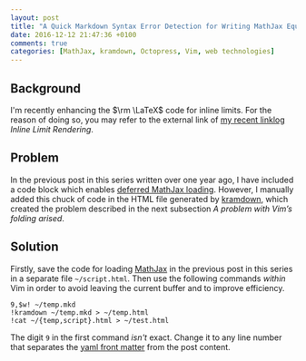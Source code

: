 ```yaml
---
layout: post
title: "A Quick Markdown Syntax Error Detection for Writing MathJax Equations in Octopress Posts (4)"
date: 2016-12-12 21:47:36 +0100
comments: true
categories: [MathJax, kramdown, Octopress, Vim, web technologies]
---
```


Background
---

I'm recently enhancing the $\rm \LaTeX$ code for inline limits.  For
the reason of doing so, you may refer to the external link of
[my recent linklog][pp] *Inline Limit Rendering*.

Problem
---

In the previous post in this series written over one year ago, I have
included a code block which enables [deferred MathJax loading][siri].
However, I manually added this chuck of code in the HTML file
generated by [kramdown], which created the problem described in the
next subsection *A problem with Vim’s folding arised*.

Solution
---

Firstly, save the code for loading [MathJax] in the previous post in
this series in a separate file `~/script.html`.  Then use the
following commands *within* Vim in order to avoid leaving the current
buffer and to improve efficiency.

    9,$w! ~/temp.mkd
    !kramdown ~/temp.mkd > ~/temp.html
    !cat ~/{temp,script}.html > ~/test.html

The digit `9` in the first command *isn't* exact.  Change it to any
line number that separates the [yaml front matter][yamlfm] from the
post content.

[pp]: http://meta.math.stackexchange.com/a/15077/290189
[siri]: /blog/2015/08/04/a-quick-markdown-syntax-error-detection-for-writing-mathjax-equations-in-octopress-posts-3/#include-the-script-in-the-content
[kramdown]: http://kramdown.gettalong.org/
[MathJax]: https://www.mathjax.org/
[yamlfm]: http://jekyllrb.com/docs/frontmatter/
